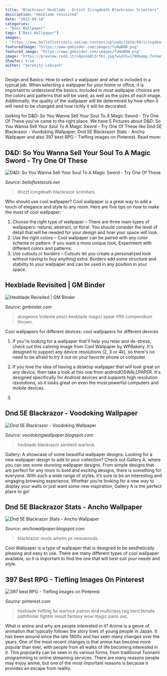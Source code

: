 ```yaml
---
title: "Blackrazor Hexblade - Drizzt Icingdeath Blackrazor Scimitars"
description: "Hexblade revisited"
date: "2022-09-18"
categories:
- "Best Wallpaper"
tags: ["Best Wallpaper"]
images:
- "https://www.belloflostsouls.net/wp-content/uploads/2019/08/icingdeath-400x600.jpg"
featuredImage: "https://www.gmbinder.com/images/fuHwB0W.png"
featured_image: "https://www.gmbinder.com/images/fuHwB0W.png"
image: "https://preview.redd.it/s8pnnb8l3rf61.jpg?width=1700&amp;format=pjpg&amp;auto=webp&amp;s=75ff28830d970e3360ef01332584578f28881906"
ShowToc: true
author: "Serenity Lebsack"
---
```



Design and Basics: How to select a wallpaper and what is included in a typical job.
When selecting a wallpaper for your home or office, it is important to understand the basics. Included in most wallpaper choices are the colors and patterns that will be used, as well as the sizes of each image. Additionally, the quality of the wallpaper will be determined by how often it will need to be changed and how richly it will be decorated.

	

		
looking for D&amp;D: So You Wanna Sell Your Soul To A Magic Sword - Try One Of These you've came to the right place. We have 5 Pictures about D&amp;D: So You Wanna Sell Your Soul To A Magic Sword - Try One Of These like Dnd 5E Blackrazor - Voodoking Wallpaper, Dnd 5E Blackrazor Stats - Ancho Wallpaper and also 397 best RPG - Tiefling images on Pinterest. Read more:
		
    
## D&amp;D: So You Wanna Sell Your Soul To A Magic Sword - Try One Of These

<img loading=lazy src="https://www.belloflostsouls.net/wp-content/uploads/2019/08/icingdeath-400x600.jpg" onerror="this.onerror=null;this.src='https://tse4.mm.bing.net/th?id=OIP.opmHuCS3a00SclZ5gClidwAAAA&amp;pid=15.1';" alt="D&amp;D: So You Wanna Sell Your Soul To A Magic Sword - Try One Of These">

_Source: belloflostsouls.net_

>drizzt icingdeath blackrazor scimitars. 

	

Who should use cool wallpaper?
Cool wallpaper is a great way to add a touch of elegance and style to any room. Here are five tips on how to make the most of cool wallpaper: 
1) Choose the right type of wallpaper – There are three main types of wallpapers: natural, abstract, or floral. You should consider the level of detail that will be needed for your design and how your space will look. 
2) Use the right colors – Cool wallpaper can be paired with any color scheme or pattern. If you want a more unique look, Experiment with different colors and patterns. 
3) Use cutouts or borders – Cutouts let you create a personalized look without having to buy anything extra. Borders add some structure and stability to your wallpaper and can be used in any position in your space.

    
## Hexblade Revisited | GM Binder

<img loading=lazy src="https://www.gmbinder.com/images/fuHwB0W.png" onerror="this.onerror=null;this.src='https://tse2.mm.bing.net/th?id=OIP.r67Uo-54g31AHQuolRUKOgHaHa&amp;pid=15.1';" alt="Hexblade Revisited | GM Binder">

_Source: gmbinder.com_

>dungeons tridente pesci hexblade magici spear fifth compendium thrown. 

	

Cool wallpapers for different devices:
cool wallpapers for different devices 

1. If you're looking for a wallpaper that'll help you relax and de-stress, check out this calming image from Cool Wallpaper by WPBakery. It's designed to support any device resolutions (2, 3 or 4k), so there's no need to be afraid to try it out on your favorite phone or computer.

2. If you love the idea of having a desktop wallpaper that will look great on any device, then take a look at this one from androidOSWALLPAPER. It's designed specifically for Android devices and supports high resolution resolutions, so it looks great on even the most powerful computers and mobile devices.

3.

    
## Dnd 5E Blackrazor - Voodoking Wallpaper

<img loading=lazy src="https://preview.redd.it/s8pnnb8l3rf61.jpg?width=1700&amp;format=pjpg&amp;auto=webp&amp;s=75ff28830d970e3360ef01332584578f28881906" onerror="this.onerror=null;this.src='https://tse2.mm.bing.net/th?id=OIP.vmQiWh1sTvherZYutI7HEQHaJl&amp;pid=15.1';" alt="Dnd 5E Blackrazor - Voodoking Wallpaper">

_Source: voodokingwallpaper.blogspot.com_

>hexblade blackrazor sentient warlock. 

	

Gallery: A showcase of some beautiful wallpaper designs.
Looking for a new wallpaper design to add to your collection? Check out Gallery A, where you can see some stunning wallpaper designs. From simple designs that are perfect for any room to bold and exciting designs, there is something for everyone. With such a wide range of styles, it’s sure to be an interesting and engaging browsing experience. Whether you’re looking for a new way to display your walls or just want some new inspiration, Gallery A is the perfect place to go!





	
	
    
## Dnd 5E Blackrazor Stats - Ancho Wallpaper

<img loading=lazy src="https://staticdelivery.nexusmods.com/mods/110/images/thumbnails/102117/102117-1586130316-179300101.jpeg" onerror="this.onerror=null;this.src='https://tse2.mm.bing.net/th?id=OIP.iXWKwyzkyRbktPJ0A5migAAAAA&amp;pid=15.1';" alt="Dnd 5E Blackrazor Stats - Ancho Wallpaper">

_Source: anchowallpaper.blogspot.com_

>blackrazor mods whelm px nexusmods. 

	

Cool Wallpaper is a type of wallpaper that is designed to be aesthetically pleasing and easy to use. There are many different types of cool wallpaper available, so it is important to find the one that will best suit your needs and style.

    
## 397 Best RPG - Tiefling Images On Pinterest

<img loading=lazy src="https://i.pinimg.com/736x/9c/95/f3/9c95f3beb1c4331752b2f9f1d5e2bd28.jpg" onerror="this.onerror=null;this.src='https://tse2.mm.bing.net/th?id=OIP.bJkorUc9DgT2OYrHx6RUQQHaJo&amp;pid=15.1';" alt="397 best RPG - Tiefling images on Pinterest">

_Source: pinterest.com_

>hexblade tiefling 5e warlock patron dnd multiclass rpg bard female pathfinder fighter result fantasy wow magic pano seç. 

	

What is anime and why are people interested in it?
Anime is a genre of animation that typically follows the story lines of young people in Japan. It has been around since the late 1800s and has seen many changes over the years. One of the most recent changes is that anime has become more popular than ever, with people from all walks of life becoming interested in it. This popularity can be seen in its various forms, from traditional Toonami programming to online streaming services. There are many reasons people may enjoy anime, but one of the most important reasons is because it provides an escape from reality.

